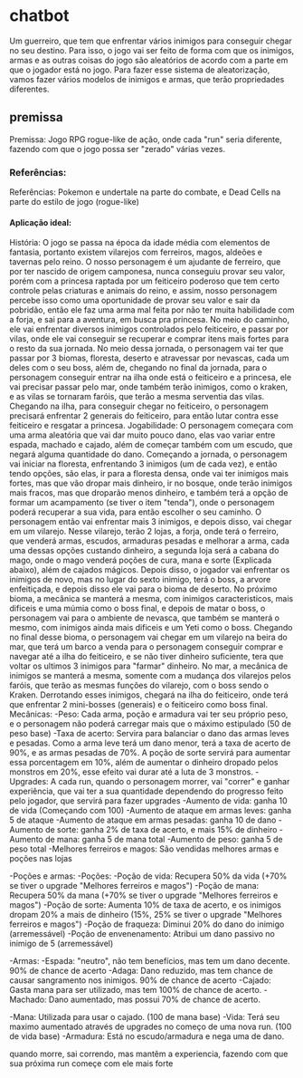 # chatbot

Um guerreiro, que tem que enfrentar vários inimigos para conseguir chegar no seu destino. Para isso, o jogo vai ser feito de forma com que os inimigos, armas e as outras coisas do jogo são aleatórios de acordo com a parte em que o jogador está no jogo. Para fazer esse sistema de aleatorização, vamos fazer vários modelos de inimigos e armas, que terão propriedades diferentes.

## premissa

Premissa: Jogo RPG rogue-like de ação, onde cada "run" seria diferente, fazendo com que o jogo possa ser "zerado" várias vezes.

### Referências:

Referências: Pokemon e undertale na parte do combate, e Dead Cells na parte do estilo de jogo (rogue-like)

#### Aplicação ideal:

História: O jogo se passa na época da idade média com elementos de fantasia, portanto existem vilarejos com ferreiros, magos, aldeões e tavernas pelo reino. O nosso personagem é um ajudante de ferreiro, que por ter nascido de origem camponesa, nunca conseguiu provar seu valor, porém com a princesa raptada por um feiticeiro poderoso que tem certo controle pelas criaturas e animais do reino, e assim, nosso personagem percebe isso como uma oportunidade de provar seu valor e sair da pobridão, então ele faz uma arma mal feita por não ter muita habilidade com a forja, e sai para a aventura, em busca pra princesa. No meio do caminho, ele vai enfrentar diversos inimigos controlados pelo feiticeiro, e passar por vilas, onde ele vai conseguir se recuperar e comprar itens mais fortes para o resto da sua jornada. No meio dessa jornada, o personagem vai ter que passar por 3 biomas, floresta, deserto e atravessar por nevascas, cada um deles com o seu boss, além de, chegando no final da jornada, para o personagem conseguir entrar na ilha onde está o feiticeiro e a princesa, ele vai precisar passar pelo mar, onde também terão inimigos, como o kraken, e as vilas se tornaram faróis, que terão a mesma serventia das vilas. Chegando na ilha, para conseguir chegar no feiticeiro, o personagem precisará enfrentar 2 generais do feiticeiro, para então lutar contra esse feiticeiro e resgatar a princesa.
Jogabilidade: O personagem começara com uma arma aleatória que vai dar muito pouco dano, elas vao variar entre espada, machado e cajado, além de começar também com um escudo, que negará alguma quantidade do dano. Começando a jornada, o personagem vai iniciar na floresta, enfrentando 3 inimigos (um de cada vez), e então tendo opções, são elas, ir para a floresta densa, onde vai ter inimigos mais fortes, mas que vão dropar mais dinheiro, ir no bosque, onde terão inimigos mais fracos, mas que droparão menos dinheiro, e também terá a opção de formar um acampamento (se tiver o item "tenda"), onde o personagem poderá recuperar a sua vida, para então escolher o seu caminho. O personagem então vai enfrentar mais 3 inimigos, e depois disso, vai chegar em um vilarejo. Nesse vilarejo, terão 2 lojas, a forja, onde terá o ferreiro, que venderá armas, escudos, armaduras pesadas e melhorar a arma, cada uma dessas opções custando dinheiro, a segunda loja será a cabana do mago, onde o mago venderá poções de cura, mana e sorte (Explicada abaixo), além de cajados mágicos. Depois disso, o jogador vai enfrentar os inimigos de novo, mas no lugar do sexto inimigo, terá o boss, a arvore enfeitiçada, e depois disso ele vai para o bioma de deserto. No próximo bioma, a mecânica se manterá a mesma, com inimigos caracteristicos, mais dificeis e uma múmia como o boss final, e depois de matar o boss, o personagem vai para o ambiente de nevasca, que também se manterá o mesmo, com inimigos ainda mais dificeis e um Yeti como o boss. Chegando no final desse bioma, o personagem vai chegar em um vilarejo na beira do mar, que terá um barco a venda para o personagem conseguir comprar e navegar até a ilha do feiticeiro, e se não tiver dinheiro suficiente, tera que voltar os ultimos 3 inimigos para "farmar" dinheiro. No mar, a mecânica de inimigos se manterá a mesma, somente com a mudança dos vilarejos pelos faróis, que terão as mesmas funções do vilarejo, com o boss sendo o Kraken. Derrotando esses inimigos, chegará na ilha do feiticeiro, onde terá que enfrentar 2 mini-bosses (generais) e o feiticeiro como boss final.
Mecânicas:
-Peso: Cada arma, poção e armadura vai ter seu próprio peso, e o personagem não poderá carregar mais que o máximo estipulado (50 de peso base)
-Taxa de acerto: Servira para balanciar o dano das armas leves e pesadas. Como a arma leve terá um dano menor, terá a taxa de acerto de 90%, e as armas pesadas de 70%. A poção de sorte servirá para aumentar essa porcentagem em 10%, além de aumentar o dinheiro dropado pelos monstros em 20%, esse efeito vai durar até a luta de 3 monstros.
-Upgrades: A cada run, quando o personagem morrer, vai "correr" e ganhar experiência, que vai ter a sua quantidade dependendo do progresso feito pelo jogador, que servirá para fazer upgrades
  -Aumento de vida: ganha 10 de vida (Começando com 100)
  -Aumento de ataque em armas leves: ganha 5 de ataque
  -Aumento de ataque em armas pesadas: ganha 10 de dano
  -Aumento de sorte: ganha 2% de taxa de acerto, e mais 15% de dinheiro
  -Aumento de mana: ganha 5 de mana total
  -Aumento de peso: ganha 5 de peso total
  -Melhores ferreiros e magos: São vendidas melhores armas e poções nas lojas

-Poções e armas:
 -Poções:
    -Poção de vida: Recupera 50% da vida (+70% se tiver o upgrade "Melhores ferreiros e magos")
    -Poção de mana: Recupera 50% da mana (+70% se tiver o upgrade "Melhores ferreiros e magos")
    -Poção de sorte: Aumenta 10% de taxa de acerto, e os inimigos dropam 20% a mais de dinheiro (15%, 25% se tiver o upgrade "Melhores ferreiros e magos")
    -Poção de fraqueza: Diminui 20% do dano do inimigo (arremessável)
    -Poção de envenenamento: Atribui um dano passivo no inimigo de 5 (arremessável)

 -Armas:
    -Espada: "neutro", não tem benefícios, mas tem um dano decente. 90% de chance de acerto
    -Adaga: Dano reduzido, mas tem chance de causar sangramento nos inimigos. 90% de chance de acerto
    -Cajado: Gasta mana para ser utilizado, mas tem 100% de chance de acerto.
    -Machado: Dano aumentado, mas possui 70% de chance de acerto.

-Mana: Utilizada para usar o cajado. (100 de mana base)
-Vida: Terá seu maximo aumentado através de upgrades no começo de uma nova run. (100 de vida base)
-Armadura: Está no escudo/armadura e nega uma de dano.

quando morre, sai correndo, mas mantêm a experiencia, fazendo com que sua próxima run começe com ele mais forte